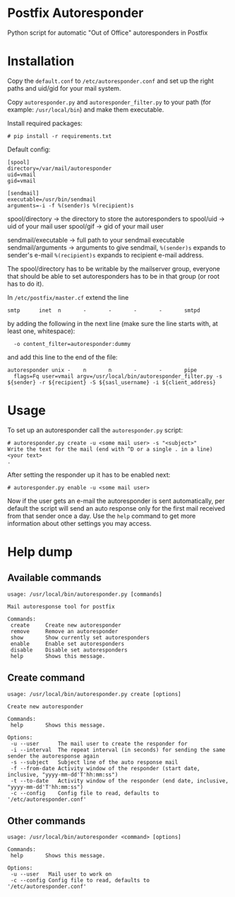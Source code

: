 # Postfix Autoresponder

Python script for automatic "Out of Office" autoresponders in Postfix

# Installation

Copy the `default.conf` to `/etc/autoresponder.conf` and set up the right paths and uid/gid for your mail system.

Copy `autoresponder.py` and `autoresponder_filter.py` to your path (for example: `/usr/local/bin`) and make them executable.

Install required packages:

    # pip install -r requirements.txt

Default config:

    [spool]
    directory=/var/mail/autoresponder
    uid=vmail
    gid=vmail
    
    [sendmail]
    executable=/usr/bin/sendmail 
    arguments=-i -f %(sender)s %(recipient)s

spool/directory -> the directory to store the autoresponders to
spool/uid -> uid of your mail user
spool/gif -> gid of your mail user

sendmail/executable -> full path to your sendmail executable
sendmail/arguments -> arguments to give sendmail, `%(sender)s` expands to sender's e-mail `%(recipient)s` expands to recipient e-mail address.

The spool/directory has to be writable by the mailserver group, everyone that should be able to set autoresponders has to be in that group (or root has to do it).

In `/etc/postfix/master.cf` extend the line

    smtp      inet  n       -       -       -       -       smtpd

by adding the following in the next line (make sure the line starts with, at least one, whitespace):

      -o content_filter=autoresponder:dummy

and add this line to the end of the file:

    autoresponder unix -    n       n       -       -       pipe
      flags=Fq user=vmail argv=/usr/local/bin/autoresponder_filter.py -s ${sender} -r ${recipient} -S ${sasl_username} -i ${client_address}

# Usage

To set up an autoresponder call the `autoresponder.py` script:

    # autoresponder.py create -u <some mail user> -s "<subject>"
    Write the text for the mail (end with ^D or a single . in a line)
    <your text>
    .

After setting the responder up it has to be enabled next:

    # autoresponder.py enable -u <some mail user>

Now if the user gets an e-mail the autoresponder is sent automatically, per default the script will send an auto response only for the first mail received from that sender once a day. Use the `help` command to get more information about other settings you may access.

# Help dump

## Available commands

    usage: /usr/local/bin/autoresponder.py [commands]
    
    Mail autoresponse tool for postfix
    
    Commands:
     create     Create new autoresponder
     remove     Remove an autoresponder
     show       Show currently set autoresponders
     enable     Enable set autoresponders
     disable    Disable set autoresponders
     help       Shows this message.

## Create command

    usage: /usr/local/bin/autoresponder.py create [options]
    
    Create new autoresponder
    
    Commands:
     help       Shows this message.
    
    Options:
     -u --user      The mail user to create the responder for
     -i --interval  The repeat interval (in seconds) for sending the same sender the autoresponse again
     -s --subject   Subject line of the auto response mail
     -f --from-date Activity window of the responder (start date, inclusive, "yyyy-mm-dd'T'hh:mm:ss")
     -t --to-date   Activity window of the responder (end date, inclusive, "yyyy-mm-dd'T'hh:mm:ss")
     -c --config    Config file to read, defaults to '/etc/autoresponder.conf'

## Other commands

    usage: /usr/local/bin/autoresponder <command> [options]
    
    Commands:
     help       Shows this message.
    
    Options:
     -u --user   Mail user to work on
     -c --config Config file to read, defaults to '/etc/autoresponder.conf'
